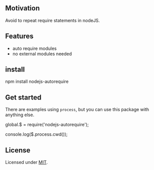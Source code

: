 ## Motivation

  Avoid to repeat require statements in nodeJS.

## Features

  - auto require modules
  - no external modules needed

## install

  npm install nodejs-autorequire

## Get started

There are examples using `process`, but you can use this package with anything else.

  global.$ = require('nodejs-autorequire');

  console.log($.process.cwd());

## License

  Licensed under [MIT](./LICENSE.md).
